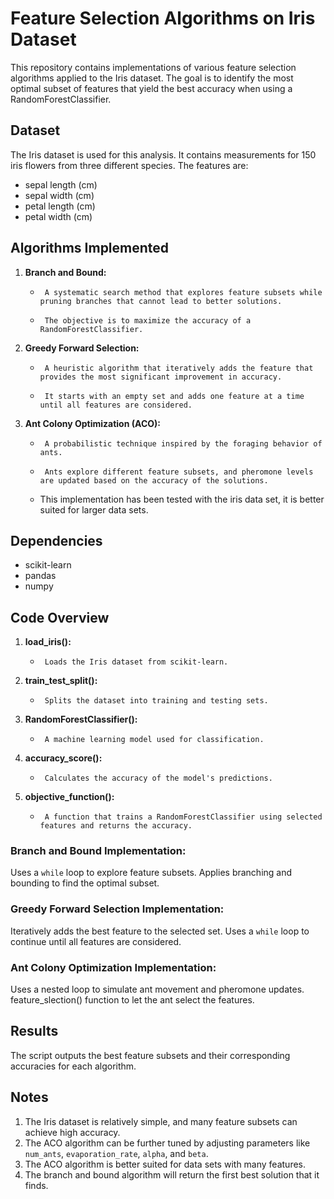 # Feature Selection Algorithms on Iris Dataset

This repository contains implementations of various feature selection algorithms applied to the Iris dataset. The goal is to identify the most optimal subset of features that yield the best accuracy when using a RandomForestClassifier.

## Dataset

The Iris dataset is used for this analysis. It contains measurements for 150 iris flowers from three different species. The features are:

-   sepal length (cm)
-   sepal width (cm)
-   petal length (cm)
-   petal width (cm)

## Algorithms Implemented

1.  **Branch and Bound:**
    -      A systematic search method that explores feature subsets while pruning branches that cannot lead to better solutions.
    -      The objective is to maximize the accuracy of a RandomForestClassifier.
2.  **Greedy Forward Selection:**
    -      A heuristic algorithm that iteratively adds the feature that provides the most significant improvement in accuracy.
    -      It starts with an empty set and adds one feature at a time until all features are considered.
3.  **Ant Colony Optimization (ACO):**
    -      A probabilistic technique inspired by the foraging behavior of ants.
    -      Ants explore different feature subsets, and pheromone levels are updated based on the accuracy of the solutions.
    -   This implementation has been tested with the iris data set, it is better suited for larger data sets.

## Dependencies

-   scikit-learn
-   pandas
-   numpy

## Code Overview
1. **load_iris():**
   -      Loads the Iris dataset from scikit-learn.
2. **train_test_split():**
   -      Splits the dataset into training and testing sets.
3. **RandomForestClassifier():**
   -      A machine learning model used for classification.
4. **accuracy_score():**
   -      Calculates the accuracy of the model's predictions.
5. **objective_function():**
   -      A function that trains a RandomForestClassifier using selected features and returns the accuracy.

### Branch and Bound Implementation:
 Uses a `while` loop to explore feature subsets.
 Applies branching and bounding to find the optimal subset.
### Greedy Forward Selection Implementation:
 Iteratively adds the best feature to the selected set.
 Uses a `while` loop to continue until all features are considered.
### Ant Colony Optimization Implementation:
Uses a nested loop to simulate ant movement and pheromone updates.
feature_slection() function to let the ant select the features.

## Results
The script outputs the best feature subsets and their corresponding accuracies for each algorithm.

## Notes
1. The Iris dataset is relatively simple, and many feature subsets can achieve high accuracy.
2. The ACO algorithm can be further tuned by adjusting parameters like `num_ants`, `evaporation_rate`, `alpha`, and `beta`.
3. The ACO algorithm is better suited for data sets with many features.
4. The branch and bound algorithm will return the first best solution that it finds.
